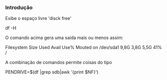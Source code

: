 ### Introdução
Exibe o espaço livre 'disck free'

df -H

O comando acima gera uma saida mais ou menos assim:

Filesystem     Size   Used   Avail  Use%  Mouted on
/dev/sda1      9,8G   3,8G    5,5G   41%  /

A combinação de comandos permite coisas do tipo

PENDRIVE=$(df |grep sdb|awk '{print $NF}')


